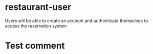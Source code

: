 # restaurant-user
Users will be able to create an account and authenticate themselves to access the reservation system

# Test comment
